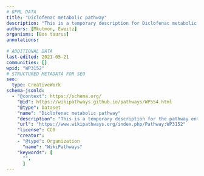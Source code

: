 ```yaml
---
# GPML DATA
title: "Diclofenac metabolic pathway"
description: "This is a temporary description for Diclofenac metabolic pathway"
authors: [Mkutmon, Eweitz]
organisms: [Bos taurus]
annotations:
  
# ADDITIONAL DATA
last-edited: 2021-05-21
communities: []
wpid: "WP3152"
# STRUCTURED METADATA FOR SEO
seo:
  type: CreativeWork
schema-jsonld:
  - "@context": https://schema.org/
    "@id": https://wikipathways.github.io/pathways/WP554.html
    "@type": Dataset
    "name": "Diclofenac metabolic pathway"
    "description": "This is a temporary description for the pathway entitled: Diclofenac metabolic pathway"
    "url": "https://www.wikipathways.org/index.php/Pathway:WP3152"
    "license": CC0
    "creator":
    - "@type": Organization
      "name": "WikiPathways"
    "keywords": [
      "",
      ]
---
```

